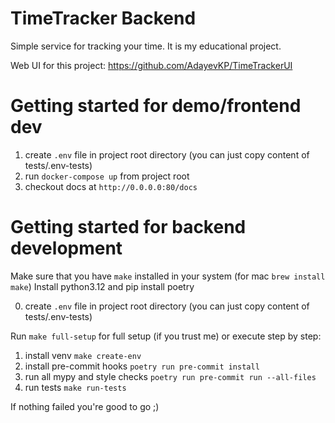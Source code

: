 # TimeTracker Backend

Simple service for tracking your time. It is my educational project.

Web UI for this project: https://github.com/AdayevKP/TimeTrackerUI

# Getting started for demo/frontend dev
1. create `.env` file in project root directory (you can just copy content of tests/.env-tests)
2. run `docker-compose up` from project root
3. checkout docs at `http://0.0.0.0:80/docs`

# Getting started for backend development
  Make sure that you have `make` installed in your system (for mac `brew install make`)
  Install python3.12 and pip install poetry

0. create `.env` file in project root directory (you can just copy content of tests/.env-tests)

  Run `make full-setup` for full setup (if you trust me) or execute step by step:
1. install venv `make create-env`
3. install pre-commit hooks `poetry run pre-commit install`
4. run all mypy and style checks `poetry run pre-commit run --all-files`
5. run tests `make run-tests`

If nothing failed you're good to go ;)
